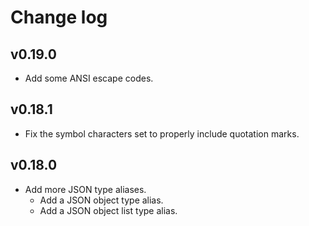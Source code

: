 # Change log

## v0.19.0
- Add some ANSI escape codes.

## v0.18.1
- Fix the symbol characters set to properly include quotation marks.

## v0.18.0
- Add more JSON type aliases.
  - Add a JSON object type alias.
  - Add a JSON object list type alias.
